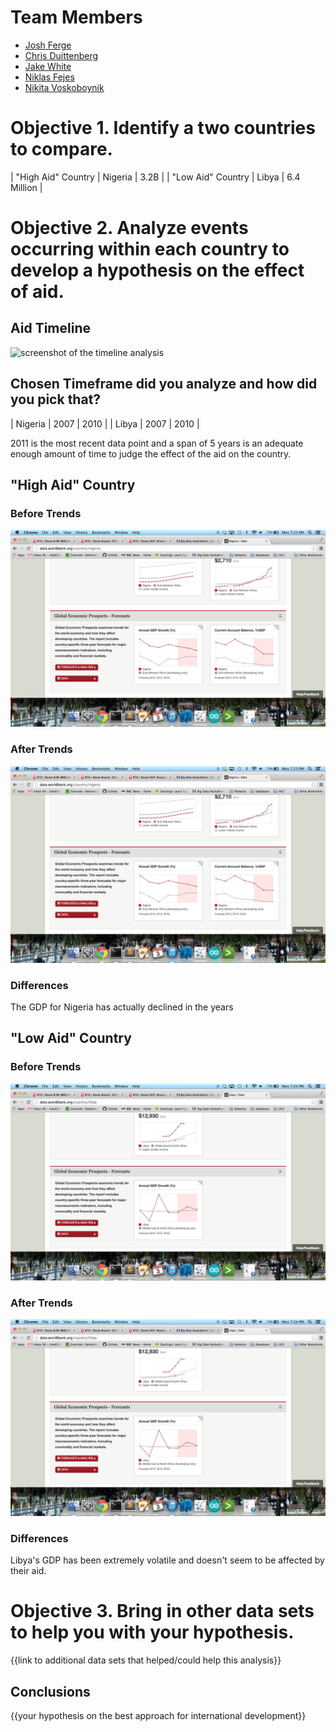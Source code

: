 # Team Members

* [Josh Ferge](github.com/JoshFerge)
* [Chris Duittenberg ](github.com/cwitty1919)
* [Jake White](github.com/JakeWhite8)
* [Niklas Fejes](github.com/nfejes)
* [Nikita Voskoboynik](github.com/nikitavoskoboynik)


# Objective 1. Identify a two countries to compare.

| "High Aid" Country | Nigeria | 3.2B |
| "Low Aid" Country | Libya | 6.4 Million  |


# Objective 2. Analyze events occurring within each country to develop a hypothesis on the effect of aid.

## Aid Timeline

![screenshot of the timeline analysis](image.png?raw=true) 

## Chosen Timeframe did you analyze and how did you pick that?

| Nigeria | 2007 | 2010 |
| Libya | 2007 | 2010 |

2011 is the most recent data point and a span of 5 years is an adequate enough amount of time to judge the effect of the aid on the country.


## "High Aid" Country

### Before Trends

![supporting screenshots](Nigeria_GDP_Growth.png?raw=true) 

### After Trends

![supporting screenshots](Nigeria_GDP_Growth.png?raw=true) 

### Differences

The GDP for Nigeria has actually declined in the years

## "Low Aid" Country

### Before Trends

![supporting screenshots](Libya_GDP_Growth.png?raw=true) 

### After Trends

![supporting screenshots](Libya_GDP_Growth.png?raw=true) 

### Differences

Libya's GDP has been extremely volatile and doesn't seem to be affected by their aid.


# Objective 3. Bring in other data sets to help you with your hypothesis.

{{link to additional data sets that helped/could help this analysis}}


## Conclusions

{{your hypothesis on the best approach for international development}}
